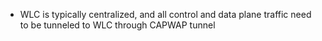 * WLC is typically centralized, and all control and data plane traffic need to be tunneled to WLC through CAPWAP tunnel
